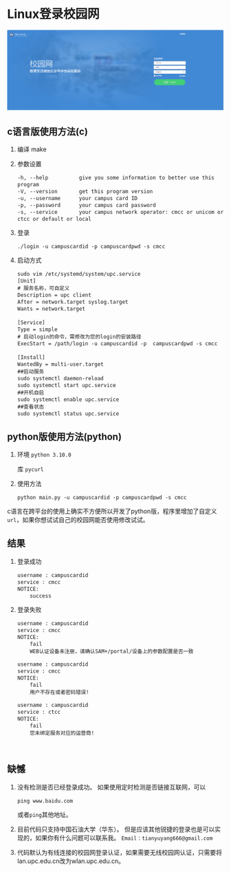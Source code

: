 # Linux登录校园网

![校园网登录界面](校园网登录界面.png)

## c语言版使用方法(c)

1. 编译 make

2. 参数设置

       -h, --help          give you some information to better use this program
       -V, --version       get this program version
       -u, --username      your campus card ID
       -p, --password      your campus card password
       -s, --service       your campus network operator: cmcc or unicom or ctcc or default or local

3. 登录

   ```
   ./login -u campuscardid -p campuscardpwd -s cmcc
   ```
4. 启动方式

   ```
   sudo vim /etc/systemd/system/upc.service
   [Unit]
   # 服务名称，可自定义
   Description = upc client
   After = network.target syslog.target
   Wants = network.target

   [Service]
   Type = simple
   # 启动login的命令，需修改为您的login的安装路径
   ExecStart = /path/login -u campuscardid -p  campuscardpwd -s cmcc
       
   [Install]
   WantedBy = multi-user.target
   ##启动服务
   sudo systemctl daemon-reload
   sudo systemctl start upc.service
   ##开机自启
   sudo systemctl enable upc.service
   ##查看状态
   sudo systemctl status upc.service
   ```
## python版使用方法(python)

1. 环境
   `python 3.10.0`

   库
   `pycurl`

2. 使用方法

   ```
   python main.py -u campuscardid -p campuscardpwd -s cmcc
   ```

​	c语言在跨平台的使用上确实不方便所以开发了python版，程序里增加了自定义`url`，如果你想试试自己的校园网能否使用修改试试。

## 结果

1. 登录成功

   ```
   username : campuscardid
   service : cmcc
   NOTICE:
       success
   ```

2. 登录失败 

   ```
   username : campuscardid
   service : cmcc
   NOTICE:
       fail
       WEB认证设备未注册，请确认SAM+/portal/设备上的参数配置是否一致
   ```

   ```
   username : campuscardid
   service : cmcc
   NOTICE:
       fail
       用户不存在或者密码错误!
   ```

   ```
   username : campuscardid
   service : ctcc
   NOTICE:
       fail
       您未绑定服务对应的运营商!
   ```

​	

## 缺憾

1. 没有检测是否已经登录成功。
   如果使用定时检测是否链接互联网，可以

   ```
   ping www.baidu.com
   ```

   或者`ping`其他地址。

2. 目前代码只支持中国石油大学（华东）。
   但是应该其他锐捷的登录也是可以实现的，如果你有什么问题可以联系我。
   `Email：tianyuyang666@gmail.com`
   
3. 代码默认为有线连接的校园网登录认证，如果需要无线校园网认证，只需要将lan.upc.edu.cn改为wlan.upc.edu.cn。


